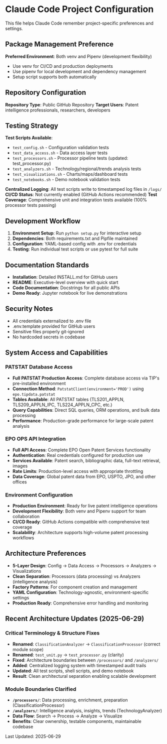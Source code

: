 # Claude Code Project Configuration

This file helps Claude Code remember project-specific preferences and settings.

## Package Management Preference
**Preferred Environment**: Both venv and Pipenv (development flexibility)
- Use venv for CI/CD and production deployments
- Use pipenv for local development and dependency management
- Setup script supports both automatically

## Repository Configuration
**Repository Type**: Public GitHub Repository
**Target Users**: Patent intelligence professionals, researchers, developers

## Testing Strategy
**Test Scripts Available**:
- `test_config.sh` - Configuration validation tests
- `test_data_access.sh` - Data access layer tests  
- `test_processors.sh` - Processor pipeline tests (updated: test_processor.py)
- `test_analyzers.sh` - Technology/regional/trends analysis tests
- `test_visualizations.sh` - Charts/maps/dashboard tests
- `test_notebooks.sh` - Demo notebook validation tests

**Centralized Logging**: All test scripts write to timestamped log files in `/logs/`
**CI/CD Status**: Not currently enabled (GitHub Actions recommended)
**Test Coverage**: Comprehensive unit and integration tests available (100% processor tests passing)

## Development Workflow
1. **Environment Setup**: Run `python setup.py` for interactive setup
2. **Dependencies**: Both requirements.txt and Pipfile maintained
3. **Configuration**: YAML-based config with .env for credentials
4. **Testing**: Run individual test scripts or use pytest for full suite

## Documentation Standards
- **Installation**: Detailed INSTALL.md for GitHub users
- **README**: Executive-level overview with quick start
- **Code Documentation**: Docstrings for all public APIs
- **Demo Ready**: Jupyter notebook for live demonstrations

## Security Notes
- All credentials externalized to .env file
- .env.template provided for GitHub users
- Sensitive files properly git-ignored
- No hardcoded secrets in codebase

## System Access and Capabilities

### PATSTAT Database Access
- **Full PATSTAT Production Access**: Complete database access via TIP's pre-installed environment
- **Connection Method**: `PatstatClient(environment='PROD')` using `epo.tipdata.patstat`
- **Tables Available**: All PATSTAT tables (TLS201_APPLN, TLS209_APPLN_IPC, TLS224_APPLN_CPC, etc.)
- **Query Capabilities**: Direct SQL queries, ORM operations, and bulk data processing
- **Performance**: Production-grade performance for large-scale patent analysis

### EPO OPS API Integration
- **Full API Access**: Complete EPO Open Patent Services functionality
- **Authentication**: Real credentials configured for production use
- **Services Available**: Patent search, bibliographic data, full-text retrieval, images
- **Rate Limits**: Production-level access with appropriate throttling
- **Data Coverage**: Global patent data from EPO, USPTO, JPO, and other offices

### Environment Configuration
- **Production Environment**: Ready for live patent intelligence operations
- **Development Flexibility**: Both venv and Pipenv support for team collaboration
- **CI/CD Ready**: GitHub Actions compatible with comprehensive test coverage
- **Scalability**: Architecture supports high-volume patent processing workflows

## Architecture Preferences
- **5-Layer Design**: Config → Data Access → Processors → Analyzers → Visualizations
- **Clean Separation**: Processors (data processing) vs Analyzers (intelligence analysis)
- **Factory Patterns**: For component creation and management
- **YAML Configuration**: Technology-agnostic, environment-specific settings
- **Production Ready**: Comprehensive error handling and monitoring

## Recent Architecture Updates (2025-06-29)
### Critical Terminology & Structure Fixes
- **Renamed**: `ClassificationAnalyzer` → `ClassificationProcessor` (correct module scope)
- **Renamed**: `test_unit.py` → `test_processor.py` (clarity)
- **Fixed**: Architecture boundaries between `/processors/` and `/analyzers/`
- **Added**: Centralized logging system with timestamped audit trails
- **Updated**: All test scripts, shell scripts, and demo notebook
- **Result**: Clean architectural separation enabling scalable development

### Module Boundaries Clarified
- **`/processors/`**: Data processing, enrichment, preparation (ClassificationProcessor)
- **`/analyzers/`**: Intelligence analysis, insights, trends (TechnologyAnalyzer) 
- **Data Flow**: Search → Process → Analyze → Visualize
- **Benefits**: Clear ownership, testable components, maintainable codebase

Last Updated: 2025-06-29